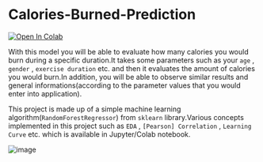 # Calories-Burned-Prediction
[![Open In Colab](https://colab.research.google.com/assets/colab-badge.svg)](https://colab.research.google.com/drive/1Tbt5FoF2zY7tLT7b6IGndS676PNcCjEz)

With this model you will be able to evaluate how many calories you would burn during a specific duration.It takes some parameters such as your `age` , `gender` , `exercise duration` etc. and then it evaluates the amount of calories you would burn.In addition, you will be able to observe similar results and general informations(according to the parameter values that you would enter into application).  

This project is made up of a simple machine learning algorithm(`RandomForestRegressor`) from `sklearn` library.Various concepts implemented in this project such as `EDA` , `[Pearson] Correlation` , `Learning Curve` etc. which is available in Jupyter/Colab notebook.

![image](https://user-images.githubusercontent.com/69152112/210569997-d595252d-ea28-4f3c-935d-3141407cf8c7.png)
